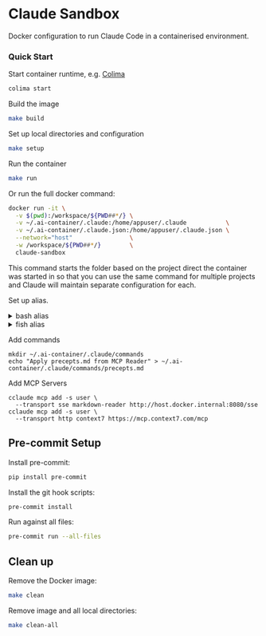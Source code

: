 # Claude Sandbox

Docker configuration to run Claude Code in a containerised environment.

### Quick Start

Start container runtime, e.g. [Colima](https://github.com/abiosoft/colima)

```sh
colima start
```

Build the image

```sh
make build
```

Set up local directories and configuration

```sh
make setup
```

Run the container

```sh
make run
```

Or run the full docker command:

```sh
docker run -it \
  -v $(pwd):/workspace/${PWD##*/} \
  -v ~/.ai-container/.claude:/home/appuser/.claude           \
  -v ~/.ai-container/.claude.json:/home/appuser/.claude.json \
  --network="host"                \
  -w /workspace/${PWD##*/}        \
  claude-sandbox
```

This command starts the folder based on the project direct the container was
started in so that you can use the same command for multiple projects and Claude
will maintain separate configuration for each.

Set up alias.

<details>
<summary>bash alias</summary>

Add this to your `~/.bashrc` or `~/.bash_profile`:

```bash
alias claude-box='docker run -it  \
  -v $(pwd):/workspace/${PWD##*/} \
  -v ~/.ai-container/.claude:/home/appuser/.claude \
  -v ~/.ai-container/.claude.json:/home/appuser/.claude.json \
  --network="host"                \
  -w /workspace/${PWD##*/}        \
  claude-sandbox'
```

Then reload your shell configuration:

```bash
source ~/.bashrc
```

</details>

<details>
<summary>fish alias</summary>
```fish
function claude-box
    docker run -it \
        -v $(pwd):/workspace/(path basename $PWD)        \
        -v ~/.ai-container/.claude:/home/appuser/.claude \
        -v ~/.ai-container/.claude.json:/home/appuser/.claude.json \
        -w /workspace/(path basename $PWD)               \
        claude-sandbox $argv
end
```

</details>

Add commands

```
mkdir ~/.ai-container/.claude/commands
echo "Apply precepts.md from MCP Reader" > ~/.ai-container/.claude/commands/precepts.md
```

Add MCP Servers

```
cclaude mcp add -s user \
  --transport sse markdown-reader http://host.docker.internal:8080/sse
cclaude mcp add -s user \
  --transport http context7 https://mcp.context7.com/mcp
```

## Pre-commit Setup

Install pre-commit:

```bash
pip install pre-commit
```

Install the git hook scripts:

```bash
pre-commit install
```

Run against all files:

```bash
pre-commit run --all-files
```

## Clean up

Remove the Docker image:
```sh
make clean
```

Remove image and all local directories:
```sh
make clean-all
```
